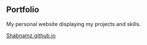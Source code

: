 ## Portfolio
My personal website displaying my projects and skills.

[Shabnamz.github.io](http://shabnamz.github.io/)
